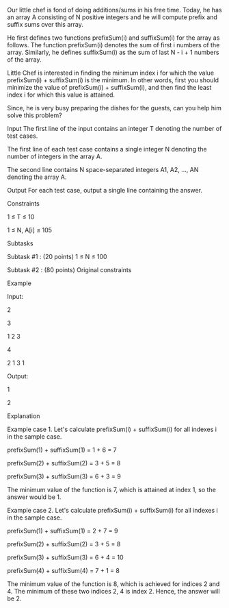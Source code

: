 Our little chef is fond of doing additions/sums in his free time. Today, he has an array A consisting of N positive integers and he will compute prefix and suffix sums over this array.

He first defines two functions prefixSum(i) and suffixSum(i) for the array as follows. The function prefixSum(i) denotes the sum of first i numbers of the array. Similarly, he defines suffixSum(i) as the sum of last N - i + 1 numbers of the array.

Little Chef is interested in finding the minimum index i for which the value prefixSum(i) + suffixSum(i) is the minimum. In other words, first you should minimize the value of prefixSum(i) + suffixSum(i), and then find the least index i for which this value is attained.

Since, he is very busy preparing the dishes for the guests, can you help him solve this problem?

Input
The first line of the input contains an integer T denoting the number of test cases.

The first line of each test case contains a single integer N denoting the number of integers in the array A.

The second line contains N space-separated integers A1, A2, ..., AN denoting the array A.

Output
For each test case, output a single line containing the answer.

Constraints

1 ≤ T ≤ 10

1 ≤ N, A[i] ≤ 105

Subtasks

Subtask #1 : (20 points) 1 ≤ N ≤ 100

Subtask #2 : (80 points) Original constraints

Example

Input:

2

3

1 2 3

4

2 1 3 1



Output:

1

2

Explanation

Example case 1. Let's calculate prefixSum(i) + suffixSum(i) for all indexes i in the sample case.



prefixSum(1) + suffixSum(1) = 1 + 6 = 7

prefixSum(2) + suffixSum(2) = 3 + 5 = 8

prefixSum(3) + suffixSum(3) = 6 + 3 = 9

The minimum value of the function is 7, which is attained at index 1, so the answer would be 1.



Example case 2. Let's calculate prefixSum(i) + suffixSum(i) for all indexes i in the sample case.



prefixSum(1) + suffixSum(1) = 2 + 7 = 9

prefixSum(2) + suffixSum(2) = 3 + 5 = 8

prefixSum(3) + suffixSum(3) = 6 + 4 = 10

prefixSum(4) + suffixSum(4) = 7 + 1 = 8

The minimum value of the function is 8, which is achieved for indices 2 and 4. The minimum of these two indices 2, 4 is index 
2. Hence, the answer will be 2.



